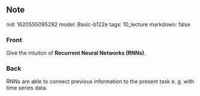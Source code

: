 ## Note
nid: 1620555095292
model: Basic-b122e
tags: 10_lecture
markdown: false

### Front
Give the intuiton of <b>Recurrent Neural Networks (RNNs)</b>.

### Back
RNNs are able to connect previous information to the present task e. g. with time series data.
